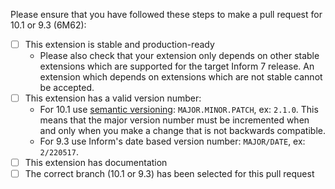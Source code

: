 <!--

Thank you for adding or updating an extension!

This extension now requires all extensions for Inform 7 release 10.1 and 9.3 (6M62) to be production-ready. Any extensions for older Inform 7 releases or for experiments and works-in-progress, should be committed to the [master branch](https://github.com/i7/extensions/tree/master).

-->

Please ensure that you have followed these steps to make a pull request for 10.1 or 9.3 (6M62):

- [ ] This extension is stable and production-ready
  - Please also check that your extension only depends on other stable extensions which are supported for the target Inform 7 release. An extension which depends on extensions which are not stable cannot be accepted.
- [ ] This extension has a valid version number:
  - For 10.1 use [semantic versioning](https://semver.org/): `MAJOR.MINOR.PATCH`, ex: `2.1.0`. This means that the major version number must be incremented when and only when you make a change that is not backwards compatible.
  - For 9.3 use Inform's date based version number: `MAJOR/DATE`, ex: `2/220517`.
- [ ] This extension has documentation
- [ ] The correct branch (10.1 or 9.3) has been selected for this pull request
